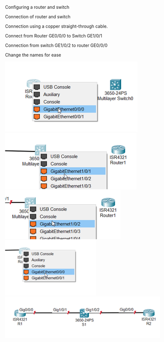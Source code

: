 Configuring a router and switch




Connection of router and switch

Connection using a copper straight-through cable.

Connect from Router GE0/0/0 to Switch GE1/0/1


Connection from switch GE1/0/2 to router GE0/0/0
 

Change the names for ease


![unnamed_23b8c1e9392446debeb13b9046685257](unnamed_23b8c1e9392446debeb13b9046685257.png)
![unnamed_bd9c66b3ad3c4d6d9a3d1fa7bc8960a9](unnamed_bd9c66b3ad3c4d6d9a3d1fa7bc8960a9.png)
![unnamed_972a846916414f828b9d2434e465e150](unnamed_972a846916414f828b9d2434e465e150.png)
![unnamed_17fc695a07a04a6e8822e8f36c031199](unnamed_17fc695a07a04a6e8822e8f36c031199.png)
![unnamed_9a1de644815e46d1bb8faa1837f8a88b](unnamed_9a1de644815e46d1bb8faa1837f8a88b.png)
